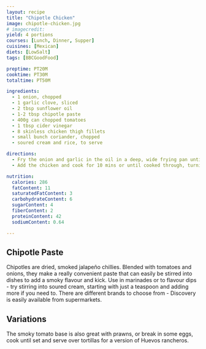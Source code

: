 ```yaml
---
layout: recipe
title: "Chipotle Chicken"
image: chipotle-chicken.jpg
# imagecredit:
yield: 4 portions
courses: [Lunch, Dinner, Supper]
cuisines: [Mexican]
diets: [LowSalt]
tags: [BBCGoodFood]

preptime: PT20M
cooktime: PT30M
totaltime: PT50M

ingredients:
  - 1 onion, chopped
  - 1 garlic clove, sliced
  - 2 tbsp sunflower oil
  - 1-2 tbsp chipotle paste
  - 400g can chopped tomatoes
  - 1 tbsp cider vinegar
  - 8 skinless chicken thigh fillets
  - small bunch coriander, chopped
  - soured cream and rice, to serve

directions:
  - Fry the onion and garlic in the oil in a deep, wide frying pan until soft. Add the chipotle paste (use 1 tbsp for a mild flavour and 2 tbsp for a hotter, stronger one). Stir and cook for 1 min, then add the tomatoes and cider vinegar. Bring to a simmer and cook for 10 mins with the lid half on. Stir to make sure it doesn’t get too dry.
  - Add the chicken and cook for 10 mins or until cooked through, turning once. Scatter with coriander and serve with rice and soured cream.

nutrition:
  calories: 286
  fatContent: 11
  saturatedFatContent: 3
  carbohydrateContent: 6
  sugarContent: 4
  fiberContent: 2
  proteinContent: 42
  sodiumContent: 0.64

---
```

## Chipotle Paste

Chipotles are dried, smoked jalapeño chillies. Blended with tomatoes and onions, they make a really convenient paste that can easily be stirred into dishes to add a smoky flavour and kick. Use in marinades or to flavour dips - try stirring into soured cream, starting with just a teaspoon and adding more if you need to. There are different brands to choose from - Discovery is easily available from supermarkets.

## Variations

The smoky tomato base is also great with prawns, or break in some eggs, cook until set and serve over tortillas for a version of Huevos rancheros.
